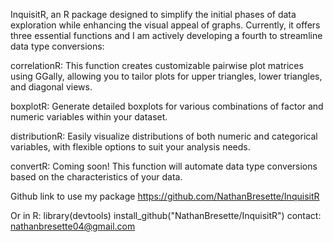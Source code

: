 InquisitR, an R package designed to simplify the initial phases of data exploration while enhancing the visual appeal of graphs. Currently, it offers three essential functions and I am actively developing a fourth to streamline data type conversions:

correlationR: This function creates customizable pairwise plot matrices using GGally, allowing you to tailor plots for upper triangles, lower triangles, and diagonal views.

boxplotR: Generate detailed boxplots for various combinations of factor and numeric variables within your dataset.

distributionR: Easily visualize distributions of both numeric and categorical variables, with flexible options to suit your analysis needs.

convertR: Coming soon! This function will automate data type conversions based on the characteristics of your data.

Github link to use my package https://github.com/NathanBresette/InquisitR

Or in R:
library(devtools)
install_github("NathanBresette/InquisitR")
contact: nathanbresette04@gmail.com
